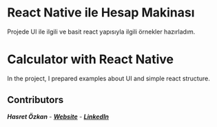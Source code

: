 # React Native ile Hesap Makinası

Projede UI ile ilgili ve basit react yapısıyla ilgili örnekler hazırladım.

# Calculator with React Native

In the project, I prepared examples about UI and simple react structure. 

## Contributors
***Hasret Özkan*** - ***[Website](hasretozkan.me)*** - [***LinkedIn***](linkedin.com/in/hasretozkan)
